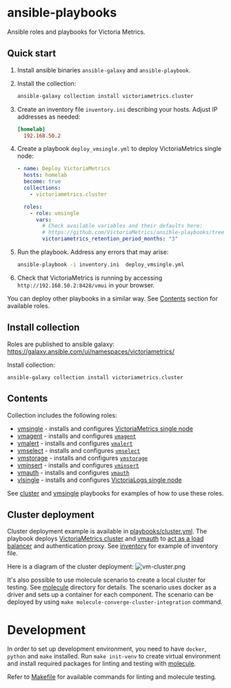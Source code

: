 # ansible-playbooks

Ansible roles and playbooks for Victoria Metrics.

## Quick start

1. Install ansible binaries `ansible-galaxy` and `ansible-playbook`.

1. Install the collection:
    ```sh
    ansible-galaxy collection install victoriametrics.cluster
    ```

1. Create an inventory file `inventory.ini` describing your hosts. Adjust IP addresses as needed:
    ```ini
    [homelab]
      192.168.50.2
    ```

1. Create a playbook `deploy_vmsingle.yml` to deploy VictoriaMetrics single node:
    ```yaml
    - name: Deploy VictoriaMetrics
      hosts: homelab
      become: true
      collections:
        - victoriametrics.cluster

      roles:
        - role: vmsingle
          vars:
            # Check available variables and their defaults here:
            # https://github.com/VictoriaMetrics/ansible-playbooks/tree/master/roles/vmsingle
            victoriametrics_retention_period_months: "3"
    ```

1. Run the playbook. Address any errors that may arise:
    ```sh
    ansible-playbook -i inventory.ini  deploy_vmsingle.yml
    ```
   
1. Check that VictoriaMetrics is running by accessing `http://192.168.50.2:8428/vmui` in your browser.

You can deploy other playbooks in a similar way. See [Contents](#contents) section for available roles.

## Install collection

Roles are published to ansible galaxy: https://galaxy.ansible.com/ui/namespaces/victoriametrics/

Install collection:

```shell
ansible-galaxy collection install victoriametrics.cluster
```

## Contents

Collection includes the following roles:

- [vmsingle](./roles/vmsingle) - installs and configures [VictoriaMetrics single node](https://docs.victoriametrics.com/single-server-victoriametrics/)
- [vmagent](./roles/vmagent) - installs and configures [`vmagent`](https://docs.victoriametrics.com/vmagent/)
- [vmalert](./roles/vmalert) - installs and configures [`vmalert`](https://docs.victoriametrics.com/vmalert/)
- [vmselect](./roles/vmselect) - installs and configures [`vmselect`](https://docs.victoriametrics.com/cluster-victoriametrics/)
- [vmstorage](./roles/vmstorage) - installs and configures [`vmstorage`](https://docs.victoriametrics.com/cluster-victoriametrics/)
- [vminsert](./roles/vminsert) - installs and configures [`vminsert`](https://docs.victoriametrics.com/cluster-victoriametrics/)
- [vmauth](./roles/vmauth) - installs and configures [`vmauth`](https://docs.victoriametrics.com/vmauth/)
- [vlsingle](./roles/vlsingle) - installs and configures [VictoriaLogs single node](https://docs.victoriametrics.com/victorialogs/)

See [cluster](playbooks/cluster.yml) and [vmsingle](playbooks/vmsingle.yml) playbooks for examples of how to use these
roles.

## Cluster deployment

Cluster deployment example is available in [playbooks/cluster.yml](./playbooks/cluster.yml).
The playbook deploys [VictoriaMetrics cluster](https://docs.victoriametrics.com/cluster-victoriametrics/) and [vmauth](https://docs.victoriametrics.com/vmauth/) to [act as a load balancer](https://docs.victoriametrics.com/vmauth/#load-balancer-for-victoriametrics-cluster) and authentication proxy.
See [inventory](./inventory_example/cluster-inventory) for example of inventory file.

Here is a diagram of the cluster deployment:
![vm-cluster.png](vm-cluster.png)

It's also possible to use molecule scenario to create a local cluster for testing.
See [molecule](./playbooks/molecule/cluster) directory for details. The scenario uses docker as a driver and
sets up a container for each component. The scenario can be deployed by
using `make molecule-converge-cluster-integration` command.

# Development

In order to set up development environment, you need to have `docker`, `python` and `make` installed.
Run `make init-venv` to create virtual environment and install required packages for linting and testing
with [molecule](https://ansible.readthedocs.io/projects/molecule).

Refer to [Makefile](./Makefile) for available commands for linting and molecule testing.
